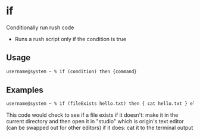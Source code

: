 # if

Conditionally run rush code

- Runs a rush script only if the condition is true

## Usage

```txt
username@system ~ % if (condition) then {command}
```

## Examples

```txt
username@system ~ % if (fileExists hello.txt) then { cat hello.txt } else { touch hello.txt ; studio hello.txt }
```

This code would check to see if a file exists
if it doesn't: make it in the current directory and then open it in "studio" which is origin's text editor (can be swapped out for other editors)
if it does: cat it to the terminal output
